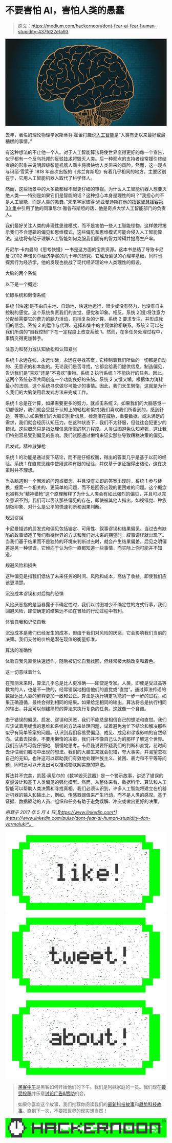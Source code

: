 # 不要害怕 AI，害怕人类的愚蠢

> 原文：<https://medium.com/hackernoon/dont-fear-ai-fear-human-stupidity-437fd22e1a93>

![](img/601d01da4a40b61303aaa63af9c18551.png)

去年，著名的理论物理学家斯蒂芬·霍金打趣说[人工智能](https://hackernoon.com/tagged/artificial-intelligence)是“人类有史以来最好或最糟糕的事情。”

有这种想法的不止他一个人。对于人工智能算法将使世界变得更好的每一个宣告，似乎都有一个反乌托邦的反驳[技术](https://hackernoon.com/tagged/technology)将毁灭人类。后一种观点的支持者经常援引终结者般的形象来说明超级智能机器人霸主将很快给人类带来的风险。然而，这一观点与玛丽·雪莱于 1818 年首次出版的《弗兰肯斯坦》有着几乎相同的地方。主要区别在于，它用人工智能机器人取代了科学怪人。

然而，这些场景中的大多数都经不起更仔细的审视。为什么人工智能机器人想要灭绝人类——特别是如果它们是智能的话？这种担心本身是理性的吗？“我担心的不是人工智能，而是人类的愚蠢，”未来学家彼得·迪亚曼迪斯在他的[指数智慧播客第 33 集](http://www.abundance360summit.com/podcast/2017/03/31/episode-33-evolution-of-humanity-with-ai/)中引用了他的同事尼尔·雅各布斯坦的话，他是奇点大学人工智能部门的负责人。

我们最好关注人类的非理性思维模式，而不是害怕一些人工智能怪物。这样做将揭示我们不合逻辑的偏见和思维模式，这些偏见和思维模式可能会侵入人工智能算法。这也将有助于理解人工智能如何克服我们固有的智力障碍并提高生产率。

丹尼尔·卡内曼的《思考快慢》一书是这方面的宝贵资源。这本书总结了导致卡尼曼 2002 年诺贝尔经济学奖的几十年的研究。它触及偏见的心理学基础，同时也探索行为经济学。他的发现也挑战了现代经济理论中人类理性的假设。

大脑的两个系统

以下是一个概述:

忙碌系统和懒惰系统

系统 1(快速)是不由自主地、自动地、快速地运行，很少或没有努力，也没有自主控制的感觉。这个系统负责我们的直觉、感觉和印象。相反，系统 2(慢)将注意力分配给需要它的费力的脑力活动，包括复杂的计算。系统 2 要求专注，并形成我们的信念。系统 2 的运作与代理、选择和集中的主观体验相联系。系统 2 可以在我们所谓的“自我控制”下在一定程度上改变系统 1。然而，在多任务处理过程中，事情变得更加棘手。

注意力和努力或认知放松和认知紧张

系统 1 永远在线，永远忙碌，永远在寻找答案。它控制着我们所做的一切都是自动的、无意识的和本能的。无论我们是否寻找，它都会给我们提供信息，制造偏见，告诉我们是“喜欢”还是“不喜欢”事物。系统 2 执行系统 1 不能执行的任务。因此，这两个系统必须共同创造一个功能良好的头脑。系统 2 又慢又懒。根据体力消耗最小的法则，这个系统寻求做尽可能少的事情。因此，我们天生懒惰，这就是为什么我们的大脑使用启发式方法来完成工作。

系统 1 总是在计算，如果需要更多的努力，就点击系统 2。如果我们的大脑感觉一切都很好，我们就会受益于认知上的轻松和愉悦(我们喜欢我们所看到的，感到舒适，等等)。).如果我们的大脑识别新信息，检测潜在威胁，重要数据，或未满足的需求，我们就会经历认知压力。在这种状态下，我们不太舒服，但往往会犯更少的错误。这些概念只是指处理信息所需的努力程度。人类试图避免认知紧张，这让我们特别容易受到偏见的影响。我们试图通过懒惰来证实那些导致糟糕决策的偏见。

启发式，精神散弹枪

系统 1 的功能是通过妄下结论，而不是仔细权衡，得出的答案几乎是基于以前的经验。系统 1 在直觉思维中使用这种有限的经验，并仅基于该证据得出结论，这在决策时并不理想。

当头脑遇到一个困难的问题或概念，并且没有立即的答案出现时，系统 1 参与替换，搜索一个相关的、更简单的问题，而不是回答出现的更困难的问题。这个概念也被称为“精神猎枪”这个原理解释了为什么人类会有如此强烈的偏见，并且可以完全意识不到。我们可以否认那些偏见的存在，即使被其他人指出，如视错觉、种族刻板印象、对什么是公平的快速判断和因果判断。

规划谬误

卡尼曼描述的启发式和偏见包括锚定、可用性、叙事谬误和结果偏见。当过去有缺陷的故事塑造了我们看待世界的方式和我们对未来的期望时，叙事谬误就出现了。当我们基于结果而不是独特的环境来判断过去时，就会产生结果偏差。后见之明偏差是另一种谬误，它倾向于认为你一直都知道一些事情，而实际上你可能并不知道。

规避风险和损失

这种偏见是指我们低估了未来任务的时间、风险和成本，高估了收益，即使我们应该更清楚。

沉没成本谬误和对后悔的恐惧

风险厌恶指的是当暴露于不确定性时，我们以试图减少不确定性的方式行事，我们回避风险，即使确定的结果远不如在冒险的行动过程中有利。

体验自我和记忆自我

沉没成本是我们已经发生的成本，但由于我们对风险的厌恶，它会影响我们当前的决策。我们支付的价格是潜在现值的衡量标准。

算法的准确性

体验自我凭直觉快速运作，随后被记忆自我找回，但经常被大脑改变和着色。

这一切意味着什么

在预测未来时，算法几乎总是比人更准确——即使是专家。人类，即使是受过高等教育的人，也是不一致的，经常错误地相信他们的直觉或“直觉”。通过算法传递的数据远比人类的解释更加一致和公正。算法是执行特定功能的一步一步的过程，如果正确遵循，最终会得到相同的结果。如果给定相同的输出，算法将总是执行相同的输出，并且可以创建简短的算法来执行复杂的任务。这就像一个食谱。

由于错误的偏见、启发、谬误和厌恶，我们不能总是相信自己的想法和直觉。我们应该试着用缓慢的思维和系统的方法来处理问题，试着避免匆忙下结论和解决那些似乎有简单答案的问题。认识到我们容易受偏见、成见、成见和谬误影响的自然倾向。试着去探索，不要用懒惰的决策，我们并不像自己认为的那样了解这个世界。我们应该尽可能仔细地、慢慢地思考。卡尼曼说要怀疑我们的判断和直觉，花时间去评估我们脑海中出现的想法。我们的大脑生来就会犯错，夸大事实，并渴望忽视自己的无知。也许这可以帮助我们有效地处理种族主义、贫困、暴力和不平等等问题，同时还可以开发出可以推动物联网实施的算法。

算法并不完美，凯茜·奥尼尔的《数学毁灭武器》是一个警示故事，讲述了错误的变量设计和基于人类偏见的强化模型。然而，从整体来看，数据科学、算法和人工智能可以帮助人类决策和寻找真相。我们必须认识到，许多人工智能将建立在机器对机器的输入和输出上，例如，传感器阈值来产生行动，而不是人类的感叹。基于证据、数据驱动的人员、组织和任务有助于避免误解、冲突或做出更好的决策。

*原载于 2017 年 5 月 4 日*[*【https://www.linkedin.com*](https://www.linkedin.com/pulse/dont-fear-ai-human-stupidity-dan-yarmoluk)*。*

[![](img/50ef4044ecd4e250b5d50f368b775d38.png)](http://bit.ly/HackernoonFB)[![](img/979d9a46439d5aebbdcdca574e21dc81.png)](https://goo.gl/k7XYbx)[![](img/2930ba6bd2c12218fdbbf7e02c8746ff.png)](https://goo.gl/4ofytp)

> [黑客中午](http://bit.ly/Hackernoon)是黑客如何开始他们的下午。我们是阿妹家庭的一员。我们现在[接受投稿](http://bit.ly/hackernoonsubmission)并乐意[讨论广告&赞助](mailto:partners@amipublications.com)机会。
> 
> 如果你喜欢这个故事，我们推荐你阅读我们的[最新科技故事](http://bit.ly/hackernoonlatestt)和[趋势科技故事](https://hackernoon.com/trending)。直到下一次，不要把世界的现实想当然！

![](img/be0ca55ba73a573dce11effb2ee80d56.png)